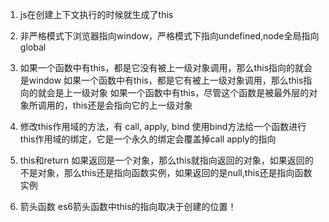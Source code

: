 1. js在创建上下文执行的时候就生成了this
2. 非严格模式下浏览器指向window，严格模式下指向undefined,node全局指向global

3. 如果一个函数中有this，都是它没有被上一级对象调用，那么this指向的就会是window
   如果一个函数中有this，都是它有被上一级对象调用，那么this指向的就会是上一级对象
   如果一个函数中有this，尽管这个函数是被最外层的对象所调用的，this还是会指向它的上一级对象

4. 修改this作用域的方法，有 call, apply, bind 
   使用bind方法给一个函数进行this作用域的绑定，它是一个永久的绑定会覆盖掉call apply的指向

5. this和return
      如果返回是一个对象，那么this就指向返回的对象，如果返回的不是对象，那么this还是指向函数实例，如果返回的是null,this还是指向函数实例

6. 箭头函数
      es6箭头函数中this的指向取决于创建的位置！